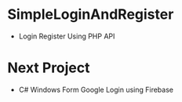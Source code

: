 # SimpleLoginAndRegister
- Login Register Using PHP API

# Next Project
- C# Windows Form Google Login using Firebase 
